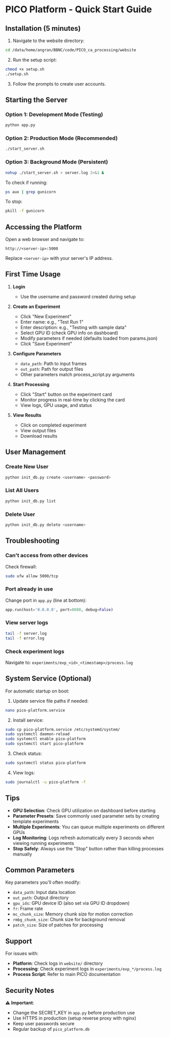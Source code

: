 # PICO Platform - Quick Start Guide

## Installation (5 minutes)

1. Navigate to the website directory:
```bash
cd /data/home/angran/BBNC/code/PICO_ca_processing/website
```

2. Run the setup script:
```bash
chmod +x setup.sh
./setup.sh
```

3. Follow the prompts to create user accounts.

## Starting the Server

### Option 1: Development Mode (Testing)
```bash
python app.py
```

### Option 2: Production Mode (Recommended)
```bash
./start_server.sh
```

### Option 3: Background Mode (Persistent)
```bash
nohup ./start_server.sh > server.log 2>&1 &
```

To check if running:
```bash
ps aux | grep gunicorn
```

To stop:
```bash
pkill -f gunicorn
```

## Accessing the Platform

Open a web browser and navigate to:
```
http://<server-ip>:5000
```

Replace `<server-ip>` with your server's IP address.

## First Time Usage

1. **Login**
   - Use the username and password created during setup

2. **Create an Experiment**
   - Click "New Experiment"
   - Enter name: e.g., "Test Run 1"
   - Enter description: e.g., "Testing with sample data"
   - Select GPU ID (check GPU info on dashboard)
   - Modify parameters if needed (defaults loaded from params.json)
   - Click "Save Experiment"

3. **Configure Parameters**
   - `data_path`: Path to input frames
   - `out_path`: Path for output files
   - Other parameters match process_script.py arguments

4. **Start Processing**
   - Click "Start" button on the experiment card
   - Monitor progress in real-time by clicking the card
   - View logs, GPU usage, and status

5. **View Results**
   - Click on completed experiment
   - View output files
   - Download results

## User Management

### Create New User
```bash
python init_db.py create <username> <password>
```

### List All Users
```bash
python init_db.py list
```

### Delete User
```bash
python init_db.py delete <username>
```

## Troubleshooting

### Can't access from other devices
Check firewall:
```bash
sudo ufw allow 5000/tcp
```

### Port already in use
Change port in `app.py` (line at bottom):
```python
app.run(host='0.0.0.0', port=8080, debug=False)
```

### View server logs
```bash
tail -f server.log
tail -f error.log
```

### Check experiment logs
Navigate to: `experiments/exp_<id>_<timestamp>/process.log`

## System Service (Optional)

For automatic startup on boot:

1. Update service file paths if needed:
```bash
nano pico-platform.service
```

2. Install service:
```bash
sudo cp pico-platform.service /etc/systemd/system/
sudo systemctl daemon-reload
sudo systemctl enable pico-platform
sudo systemctl start pico-platform
```

3. Check status:
```bash
sudo systemctl status pico-platform
```

4. View logs:
```bash
sudo journalctl -u pico-platform -f
```

## Tips

- **GPU Selection**: Check GPU utilization on dashboard before starting
- **Parameter Presets**: Save commonly used parameter sets by creating template experiments
- **Multiple Experiments**: You can queue multiple experiments on different GPUs
- **Log Monitoring**: Logs refresh automatically every 3 seconds when viewing running experiments
- **Stop Safely**: Always use the "Stop" button rather than killing processes manually

## Common Parameters

Key parameters you'll often modify:

- `data_path`: Input data location
- `out_path`: Output directory
- `gpu_ids`: GPU device ID (also set via GPU ID dropdown)
- `fr`: Frame rate
- `mc_chunk_size`: Memory chunk size for motion correction
- `rmbg_chunk_size`: Chunk size for background removal
- `patch_size`: Size of patches for processing

## Support

For issues with:
- **Platform**: Check logs in `website/` directory
- **Processing**: Check experiment logs in `experiments/exp_*/process.log`
- **Process Script**: Refer to main PICO documentation

## Security Notes

⚠️ **Important**: 
- Change the SECRET_KEY in `app.py` before production use
- Use HTTPS in production (setup reverse proxy with nginx)
- Keep user passwords secure
- Regular backup of `pico_platform.db`
